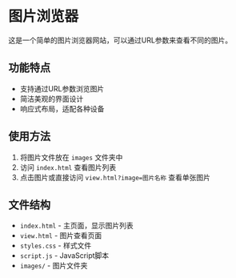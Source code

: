 # 图片浏览器

这是一个简单的图片浏览器网站，可以通过URL参数来查看不同的图片。

## 功能特点

- 支持通过URL参数浏览图片
- 简洁美观的界面设计
- 响应式布局，适配各种设备

## 使用方法

1. 将图片文件放在 `images` 文件夹中
2. 访问 `index.html` 查看图片列表
3. 点击图片或直接访问 `view.html?image=图片名称` 查看单张图片

## 文件结构

- `index.html` - 主页面，显示图片列表
- `view.html` - 图片查看页面
- `styles.css` - 样式文件
- `script.js` - JavaScript脚本
- `images/` - 图片文件夹 